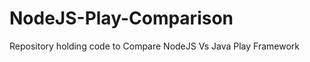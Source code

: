 NodeJS-Play-Comparison
======================

Repository holding code to Compare NodeJS Vs Java Play Framework
